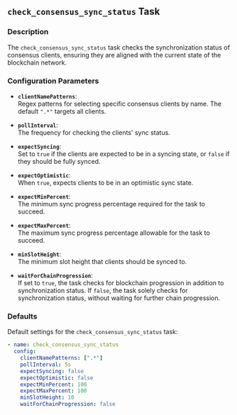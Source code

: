 ## `check_consensus_sync_status` Task

### Description
The `check_consensus_sync_status` task checks the synchronization status of consensus clients, ensuring they are aligned with the current state of the blockchain network.

### Configuration Parameters

- **`clientNamePatterns`**:\
  Regex patterns for selecting specific consensus clients by name. The default `".*"` targets all clients.

- **`pollInterval`**:\
  The frequency for checking the clients' sync status.

- **`expectSyncing`**:\
  Set to `true` if the clients are expected to be in a syncing state, or `false` if they should be fully synced.

- **`expectOptimistic`**:\
  When `true`, expects clients to be in an optimistic sync state.

- **`expectMinPercent`**:\
  The minimum sync progress percentage required for the task to succeed.

- **`expectMaxPercent`**:\
  The maximum sync progress percentage allowable for the task to succeed.

- **`minSlotHeight`**:\
  The minimum slot height that clients should be synced to.

- **`waitForChainProgression`**:\
  If set to `true`, the task checks for blockchain progression in addition to synchronization status. If `false`, the task solely checks for synchronization status, without waiting for further chain progression.

### Defaults

Default settings for the `check_consensus_sync_status` task:

```yaml
- name: check_consensus_sync_status
  config:
    clientNamePatterns: [".*"]
    pollInterval: 5s
    expectSyncing: false
    expectOptimistic: false
    expectMinPercent: 100
    expectMaxPercent: 100
    minSlotHeight: 10
    waitForChainProgression: false
```
